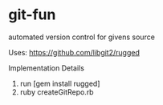 git-fun
=======

automated version control for givens source


Uses: https://github.com/libgit2/rugged

Implementation Details

1.  run [gem install rugged]
2.  ruby createGitRepo.rb
